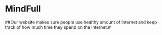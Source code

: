 # MindFull

##Our website makes sure people use healthy amount of Internet and keep track of how much time they spend on the internet.#

